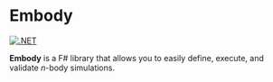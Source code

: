 # Embody

[![.NET](https://github.com/marax27/Embody/actions/workflows/build-and-run.yml/badge.svg?branch=main)](https://github.com/marax27/Embody/actions/workflows/build-and-run.yml)

**Embody** is a F# library that allows you to easily define, execute, and validate $n$-body simulations.

